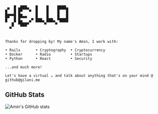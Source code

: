 ```
 ▄  █ ▄███▄   █    █    ████▄ 
█   █ █▀   ▀  █    █    █   █ 
██▀▀█ ██▄▄    █    █    █   █ 
█   █ █▄   ▄▀ ███▄ ███▄ ▀████ 
   █  ▀███▀       ▀    ▀      
  ▀                           


Thanks for dropping by! My name's Amin, I work with:

• Rails       • Cryptography  • Cryptocurrency
• Docker      • Radio         • Startups
• Python      • React         • Security

...and much more!

Let's have a virtual ☕️ and talk about anything that's on your mind @ github@gilani.me
```

## GitHub Stats

![Amin's GitHub stats](https://github-readme-stats.vercel.app/api?username=amingilani)

